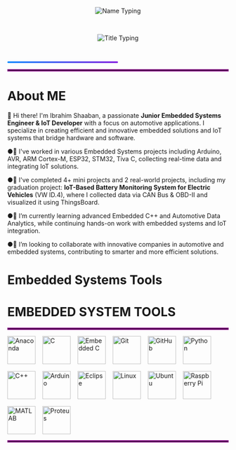 <!-- الاسم -->
<p align="center">
  <img src="https://readme-typing-svg.herokuapp.com?font=Fira+Code&size=32&duration=3000&pause=1000&color=1E90FF&center=true&width=700&lines=Ibrahim+Shaaban" alt="Name Typing" />
</p>

<br>

<!-- العنوان -->
<p align="center">
  <img src="https://readme-typing-svg.herokuapp.com?font=Fira+Code&size=24&duration=3000&pause=1000&color=FF5733,FF8D1A&center=true&width=700&lines=Junior+Embedded+Engineer+And+IoT+Developer;Automotive+Engineer" alt="Title Typing" />
</p>

<br>

<!-- خط الفاصل بين السكشنات -->
<p align="center">
  <div style="background: linear-gradient(to right, #1E90FF, #8A2BE2); height: 4px; width: 50%; border-radius: 2px;"></div>
</p>
<hr style="border: 2px solid purple;">

# **About ME**


👋 Hi there! I'm Ibrahim Shaaban, a passionate **Junior Embedded Systems Engineer & IoT Developer** with a focus on automotive applications. I specialize in creating efficient and innovative embedded solutions and IoT systems that bridge hardware and software.  

●🔭 I've worked in various Embedded Systems projects including Arduino, AVR, ARM Cortex-M, ESP32, STM32, Tiva C, collecting real-time data and integrating IoT solutions.  

●🤖 I've completed 4+ mini projects and 2 real-world projects, including my graduation project: **IoT-Based Battery Monitoring System for Electric Vehicles** (VW ID.4), where I collected data via CAN Bus & OBD-II and visualized it using ThingsBoard.    

●🌱 I’m currently learning advanced Embedded C++ and Automotive Data Analytics, while continuing hands-on work with embedded systems and IoT integration.  

●🤝 I’m looking to collaborate with innovative companies in automotive and embedded systems, contributing to smarter and more efficient solutions.

# Embedded Systems Tools
# EMBEDDED SYSTEM TOOLS
<hr style="border: 2px solid purple;">

<div style="display: flex; flex-wrap: wrap; gap: 16px; align-items: center;">
  <img src="https://cdn.jsdelivr.net/gh/devicons/devicon@latest/icons/anaconda/anaconda-original.svg" width="64" height="64" alt="Anaconda" />
  <img src="https://cdn.jsdelivr.net/gh/devicons/devicon@latest/icons/c/c-original.svg" width="64" height="64" alt="C" />
  <img src="https://cdn.jsdelivr.net/gh/devicons/devicon@latest/icons/embeddedc/embeddedc-original.svg" width="64" height="64" alt="Embedded C" />
  <img src="https://cdn.jsdelivr.net/gh/devicons/devicon@latest/icons/git/git-plain.svg" width="64" height="64" alt="Git" />
  <img src="https://cdn.jsdelivr.net/gh/devicons/devicon@latest/icons/github/github-original.svg" width="64" height="64" alt="GitHub" />
  <img src="https://cdn.jsdelivr.net/gh/devicons/devicon@latest/icons/python/python-original.svg" width="64" height="64" alt="Python" />
  <img src="https://cdn.jsdelivr.net/gh/devicons/devicon@latest/icons/cplusplus/cplusplus-original.svg" width="64" height="64" alt="C++" />
  <img src="https://cdn.jsdelivr.net/gh/devicons/devicon@latest/icons/arduino/arduino-original.svg" width="64" height="64" alt="Arduino" />
  <img src="https://cdn.jsdelivr.net/gh/devicons/devicon@latest/icons/eclipse/eclipse-original.svg" width="64" height="64" alt="Eclipse" />
  <img src="https://cdn.jsdelivr.net/gh/devicons/devicon@latest/icons/linux/linux-original.svg" width="64" height="64" alt="Linux" />
  <img src="https://cdn.jsdelivr.net/gh/devicons/devicon@latest/icons/ubuntu/ubuntu-original.svg" width="64" height="64" alt="Ubuntu" />
  <img src="https://cdn.jsdelivr.net/gh/devicons/devicon@latest/icons/raspberrypi/raspberrypi-original.svg" width="64" height="64" alt="Raspberry Pi" />
  <img src="https://cdn.jsdelivr.net/gh/devicons/devicon@latest/icons/matlab/matlab-original.svg" width="64" height="64" alt="MATLAB" />
  <img src="https://www.labcenter.com/wp-content/uploads/2021/09/proteus-logo.png" width="64" height="64" alt="Proteus" />
</div>

<hr style="border: 2px solid purple;">
